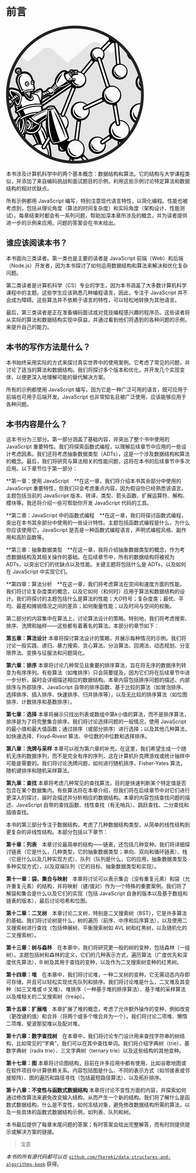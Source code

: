 

# 前言



![](img/opener.jpg)

本书涉及计算机科学中的两个基本概念：数据结构和算法。它的结构与大学课程类似，并添加了来自编码挑战和面试题目的示例，利用这些示例讨论特定算法和数据结构的相对优缺点。

所有示例都用 JavaScript 编写，特别注意现代语言特性，以简化编程。性能也被考虑到，包括从理论角度（算法的时间复杂度）和实际角度（架构设计、性能测试）。每章结束时都会有一系列问题，帮助加深本章所涉及的概念，并为读者提供进一步的示例来应用。问题的答案会在书末给出。

## 谁应该阅读本书？

本书面向三类读者。第一类也是主要的读者是 JavaScript 前端（Web）和后端（Node.js）开发者，因为本书探讨了如何运用数据结构和算法来解决和优化复杂问题。

第二类读者是计算机科学（CS）专业的学生，因为本书涵盖了大多数计算机科学课程中的主题。这些学生应该熟悉几种编程语言，因此，专注于 JavaScript 并不会成为障碍。这些算法并不依赖于语言的特性，可以轻松地转换为其他语言。

最后，第三类读者是正在准备编码面试或对竞技编程感兴趣的程序员。这些读者将从实际的算法和数据结构实现中获益，并通过看到他们将遇到的各种问题的示例，来提升自己的能力。

## 本书的写作方法是什么？

本书始终采用实际的方式来探讨真实世界中的使用案例。它考虑了常见的问题，并讨论了适当的算法和数据结构。我们将探讨多个版本和优化，并开发几个实现变体，以便更深入地理解可能的替代解决方案。

所有的示例都使用 JavaScript 编写，因为它是一种广泛可用的语言，既可应用于前端也可用于后端开发。JavaScript 也非常知名且被广泛使用，应该能够应用于各种问题。

## 本书内容是什么？

这本书分为三部分。第一部分涵盖了基础内容，并突出了整个书中使用的 JavaScript 重要特性。我们将探索函数式编程，以理解后续章节中应用的一些设计考虑因素。我们还将考虑抽象数据类型（ADTs），这是一个涉及数据结构和算法的概念。最后，我们将研究与算法相关的性能问题，这将在本书的后续章节中多次应用。以下章节位于第一部分：

**第一章：使用 JavaScript **在这一章，我们将介绍本书其余部分中使用的 JavaScript 重要特性，但我们只会考虑重点内容，因为假设你已经熟悉该语言。主题包括当前的 JavaScript 版本、转译、类型、箭头函数、扩展运算符、解构、模块等。我还将介绍一些可帮助你开发 JavaScript 代码的工具。

**第二章：JavaScript 中的函数式编程 **在这一章，我们将探讨函数式编程，突出在本书其余部分中使用的一些设计特性。主题包括函数式编程是什么，为什么你应该使用它，JavaScript 是否是一种函数式编程语言，声明式编程风格、副作用和高阶函数等。

**第三章：抽象数据类型 **在这一章，我将介绍抽象数据类型的概念，作为考虑数据结构及其相关操作的基础。在后续章节中，所有的数据结构将被视为 ADTs，以突出它们的优缺点以及性能。关键主题将包括什么是 ADTs，以及如何在 JavaScript 中实现它们。

**第四章：算法分析 **在这一章，我们将考虑算法在空间和速度方面的性能。我们将讨论复杂度类的概念，以及它如何（和何时）应用于算法和数据结构的设计。我们将探讨的主题包括什么是算法的性能；大*O*符号；复杂度类；最优、平均、最差和摊销情况之间的差异；如何衡量性能；以及时间与空间的权衡。

第二部分的内容集中在算法上，讨论算法设计的策略。特别地，我们将考虑搜索、排序、洗牌和抽样——这些都有着著名的算法。本部分的章节如下：

**第五章：算法设计** 本章将探讨算法设计的策略，并展示每种情况的示例。我们将讨论一般实践、递归、暴力搜索、贪心算法、分治算法、回溯法、动态规划、分支限界法、变换与征服法和问题简化。

**第六章：排序** 本章将讨论几种常见且重要的排序算法，旨在将无序的数据序列转变为有序序列。有些算法（如堆排序）只会简要提及，因为它们将在后续章节中进一步分析，届时会详细描述相应的数据结构。本章内容包括排序问题的描述、内部排序与外部排序、JavaScript 自带的排序函数、基于比较的算法（如冒泡排序、选择排序、插入排序、快速排序、归并排序等），以及无比较的排序算法（如位图排序、计数排序和基数排序）。

**第七章：选择** 本章将展示只找出列表或数组中第*k*小值的算法，而不是排序算法，排序是为了将完整集合排序。我们将讨论选择问题的一般情况，使用 JavaScript 的最小值和最大值函数；通过排序（或部分排序）进行选择；以及其他几种算法，如快速选择、Floyd-Rivest 算法、中位数的中位数和选择排序。

**第八章：洗牌与采样** 本章可以视为第六章的补充。在这里，我们希望生成一个随机无序的数据序列，而不是完全有序的序列，这在计算机扑克牌游戏或统计抽样中可能是需要的。我们将讨论洗牌问题，如何进行随机排序，Fisher-Yates 算法，随机键排序和随机采样算法。

**第九章：查找** 本章将考虑几种常见的查找算法，目的是快速判断某个特定值是否包含在某个数据集内。有些算法将在本章介绍，但我们将在后续章节中对它们进行更深入的探讨，届时会描述并分析相应的数据结构。本章的内容包括查找问题的描述、JavaScript 自带的查找函数、线性查找（有无哨兵）、跳跃查找、二分查找和插值查找。

本书的第三部分专注于数据结构，考虑了几种数据结构类型，从简单的线性结构到更复杂的非线性结构。本部分包括以下章节：

**第十章：列表** 本章讨论最简单的结构——链表，还包括几种变种。我们将详细探讨链表（它是什么，几种类型，它的抽象数据类型；单向、双向和循环链表）、栈（它是什么以及几种实现方式）、队列（队列是什么，它的应用，抽象数据类型及多种实现方式），以及双端队列（它的目标、抽象数据类型和实现）。

**第十一章：袋、集合与映射** 本章将讨论可以表示集合（没有重复元素）和袋（允许重复元素）的结构，并将映射（键/值对）作为一个特殊的重要案例。我们将了解袋和集合是什么以及它们的实现（包括 JavaScript 自身的版本以及基于数组和链表的版本），最后讨论哈希和位图。

**第十二章：二叉树** 本章讨论二叉树，特别是二叉搜索树（BST），它是许多算法的基础。我们将讨论树是什么，树的遍历（前序、中序和后序算法），以及使用二叉搜索树进行查找（包括伸展树、平衡搜索树如 AVL 树和红黑树，以及随机化的二叉搜索树）。

**第十三章：树与森林** 在本章中，我们将研究更一般的树的变种，包括森林（一组树）。主题包括树和森林的定义，它们的几种表示方式，遍历算法（广度优先和深度优先算法），B 树及其用于查找的变种，以及作为二叉搜索树变种的红黑树。

**第十四章：堆** 在本章中，我们将讨论堆，一种二叉树的变种，它无需动态内存即可存储，并且可以轻松实现优先队列和排序。我们将讨论堆是什么，二叉堆及其变种（如三叉堆或 d 叉堆）、堆排序（一种基于堆的排序算法）、基于堆的采样算法以及堆相关的二叉搜索树（treap）。

**第十五章：扩展堆** 本章扩展了堆的概念，考虑了允许额外操作的变种，例如改变（更改键的值）和合并（将两个或多个堆合并为一个）。我们将讨论二项堆、懒惰二项堆、斐波那契堆以及配对堆。

**第十六章：数字查找树** 在本章中，我们将讨论专门设计用来查找字符串的树结构，比如常见的“字典”，我们可以在其中查找单词。我们将介绍字典树（trie）、基数字典树（radix trie）、三叉字典树（ternary trie）以及这些结构的其他变种。

**第十七章：图** 本章将讨论图结构，目前在许多应用中都有使用，比如谷歌地图或在软件项目中计算依赖关系。内容包括图是什么、不同的表示方式（如邻接表或邻接矩阵）、图的遍历和路径寻找（包括最短路径算法）、以及拓扑排序。

**第十八章：不变性与函数式数据结构** 本章将讨论不变性方面的内容，并探索如何通过修改算法来避免改变输入结构，从而产生一个新的结构。我们将了解什么是函数式数据结构，什么是不变性，如何冻结对象，避免修改数据结构所需的算法，以及一些具体的函数式数据结构示例，如列表、队列和树。

本书最后提供了每章末尾问题的答案；有时答案会给出完整解答，而有时则提供提示或解决方案的链接。

> 注意

*本书的所有源代码都可以在* [`github.com/fkereki/data-structures-and-algorithms-book`](https://github.com/fkereki/data-structures-and-algorithms-book) 获得。
